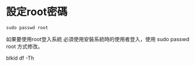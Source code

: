 # 設定root密碼 

```
sudo passwd root
```
如果要使用root登入系統
必須使用安裝系統時的使用者登入，使用 sudo passwd root 方式修改。


blkid
df -Th